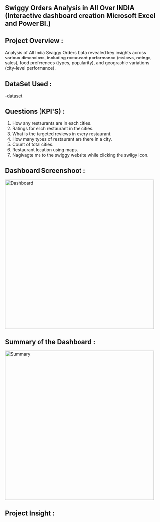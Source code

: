 ## Swiggy Orders Analysis in All Over INDIA (Interactive dashboard creation Microsoft Excel and Power BI.)

## Project Overview :

Analysis of All India Swiggy Orders Data revealed key insights across various dimensions, including restaurant performance (reviews, ratings, sales), food preferences (types, popularity), and geographic variations (city-level performance). 

## DataSet Used :

-<a href= "https://www.kaggle.com/datasets/abhijitdahatonde/swiggy-restuarant-dataset">dataset<a/>

## Questions (KPI'S) :

1.	How any restaurants are in each cities.
2.	Ratings for each restaurant in the cities.
3.	 What is the targeted reviews in every restaurant.
4.	How many types of restaurant are there in a city.
5.	Count of total cities.
6.	Restaurant location using maps.
7.	Nagivagte me to the swiggy website while clicking the swiigy icon.
   
## Dashboard Screenshoot :

<img width="481" alt="Dashboard" src="https://github.com/user-attachments/assets/cded8a09-20bc-4c89-8b08-084318d6d51a" />

## Summary of the Dashboard :

<img width="481" alt="Summary" src="https://github.com/user-attachments/assets/ce2a9ee0-b7e0-455d-abac-229d23a3e84c" />

## Project Insight :





